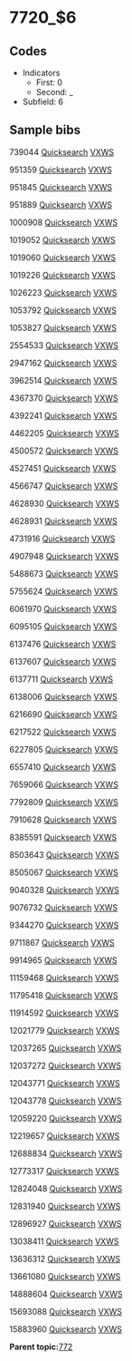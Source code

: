 # 7720\_$6

## Codes

-   Indicators
    -   First: 0
    -   Second: \_
-   Subfield: 6

## Sample bibs

739044 [Quicksearch](https://search.library.yale.edu/catalog/739044) [VXWS](http://prodorbis.library.yale.edu:7014/vxws/GetHoldingsService?bibId=739044)

951359 [Quicksearch](https://search.library.yale.edu/catalog/951359) [VXWS](http://prodorbis.library.yale.edu:7014/vxws/GetHoldingsService?bibId=951359)

951845 [Quicksearch](https://search.library.yale.edu/catalog/951845) [VXWS](http://prodorbis.library.yale.edu:7014/vxws/GetHoldingsService?bibId=951845)

951889 [Quicksearch](https://search.library.yale.edu/catalog/951889) [VXWS](http://prodorbis.library.yale.edu:7014/vxws/GetHoldingsService?bibId=951889)

1000908 [Quicksearch](https://search.library.yale.edu/catalog/1000908) [VXWS](http://prodorbis.library.yale.edu:7014/vxws/GetHoldingsService?bibId=1000908)

1019052 [Quicksearch](https://search.library.yale.edu/catalog/1019052) [VXWS](http://prodorbis.library.yale.edu:7014/vxws/GetHoldingsService?bibId=1019052)

1019060 [Quicksearch](https://search.library.yale.edu/catalog/1019060) [VXWS](http://prodorbis.library.yale.edu:7014/vxws/GetHoldingsService?bibId=1019060)

1019226 [Quicksearch](https://search.library.yale.edu/catalog/1019226) [VXWS](http://prodorbis.library.yale.edu:7014/vxws/GetHoldingsService?bibId=1019226)

1026223 [Quicksearch](https://search.library.yale.edu/catalog/1026223) [VXWS](http://prodorbis.library.yale.edu:7014/vxws/GetHoldingsService?bibId=1026223)

1053792 [Quicksearch](https://search.library.yale.edu/catalog/1053792) [VXWS](http://prodorbis.library.yale.edu:7014/vxws/GetHoldingsService?bibId=1053792)

1053827 [Quicksearch](https://search.library.yale.edu/catalog/1053827) [VXWS](http://prodorbis.library.yale.edu:7014/vxws/GetHoldingsService?bibId=1053827)

2554533 [Quicksearch](https://search.library.yale.edu/catalog/2554533) [VXWS](http://prodorbis.library.yale.edu:7014/vxws/GetHoldingsService?bibId=2554533)

2947162 [Quicksearch](https://search.library.yale.edu/catalog/2947162) [VXWS](http://prodorbis.library.yale.edu:7014/vxws/GetHoldingsService?bibId=2947162)

3962514 [Quicksearch](https://search.library.yale.edu/catalog/3962514) [VXWS](http://prodorbis.library.yale.edu:7014/vxws/GetHoldingsService?bibId=3962514)

4367370 [Quicksearch](https://search.library.yale.edu/catalog/4367370) [VXWS](http://prodorbis.library.yale.edu:7014/vxws/GetHoldingsService?bibId=4367370)

4392241 [Quicksearch](https://search.library.yale.edu/catalog/4392241) [VXWS](http://prodorbis.library.yale.edu:7014/vxws/GetHoldingsService?bibId=4392241)

4462205 [Quicksearch](https://search.library.yale.edu/catalog/4462205) [VXWS](http://prodorbis.library.yale.edu:7014/vxws/GetHoldingsService?bibId=4462205)

4500572 [Quicksearch](https://search.library.yale.edu/catalog/4500572) [VXWS](http://prodorbis.library.yale.edu:7014/vxws/GetHoldingsService?bibId=4500572)

4527451 [Quicksearch](https://search.library.yale.edu/catalog/4527451) [VXWS](http://prodorbis.library.yale.edu:7014/vxws/GetHoldingsService?bibId=4527451)

4566747 [Quicksearch](https://search.library.yale.edu/catalog/4566747) [VXWS](http://prodorbis.library.yale.edu:7014/vxws/GetHoldingsService?bibId=4566747)

4628930 [Quicksearch](https://search.library.yale.edu/catalog/4628930) [VXWS](http://prodorbis.library.yale.edu:7014/vxws/GetHoldingsService?bibId=4628930)

4628931 [Quicksearch](https://search.library.yale.edu/catalog/4628931) [VXWS](http://prodorbis.library.yale.edu:7014/vxws/GetHoldingsService?bibId=4628931)

4731916 [Quicksearch](https://search.library.yale.edu/catalog/4731916) [VXWS](http://prodorbis.library.yale.edu:7014/vxws/GetHoldingsService?bibId=4731916)

4907948 [Quicksearch](https://search.library.yale.edu/catalog/4907948) [VXWS](http://prodorbis.library.yale.edu:7014/vxws/GetHoldingsService?bibId=4907948)

5488673 [Quicksearch](https://search.library.yale.edu/catalog/5488673) [VXWS](http://prodorbis.library.yale.edu:7014/vxws/GetHoldingsService?bibId=5488673)

5755624 [Quicksearch](https://search.library.yale.edu/catalog/5755624) [VXWS](http://prodorbis.library.yale.edu:7014/vxws/GetHoldingsService?bibId=5755624)

6061970 [Quicksearch](https://search.library.yale.edu/catalog/6061970) [VXWS](http://prodorbis.library.yale.edu:7014/vxws/GetHoldingsService?bibId=6061970)

6095105 [Quicksearch](https://search.library.yale.edu/catalog/6095105) [VXWS](http://prodorbis.library.yale.edu:7014/vxws/GetHoldingsService?bibId=6095105)

6137476 [Quicksearch](https://search.library.yale.edu/catalog/6137476) [VXWS](http://prodorbis.library.yale.edu:7014/vxws/GetHoldingsService?bibId=6137476)

6137607 [Quicksearch](https://search.library.yale.edu/catalog/6137607) [VXWS](http://prodorbis.library.yale.edu:7014/vxws/GetHoldingsService?bibId=6137607)

6137711 [Quicksearch](https://search.library.yale.edu/catalog/6137711) [VXWS](http://prodorbis.library.yale.edu:7014/vxws/GetHoldingsService?bibId=6137711)

6138006 [Quicksearch](https://search.library.yale.edu/catalog/6138006) [VXWS](http://prodorbis.library.yale.edu:7014/vxws/GetHoldingsService?bibId=6138006)

6216690 [Quicksearch](https://search.library.yale.edu/catalog/6216690) [VXWS](http://prodorbis.library.yale.edu:7014/vxws/GetHoldingsService?bibId=6216690)

6217522 [Quicksearch](https://search.library.yale.edu/catalog/6217522) [VXWS](http://prodorbis.library.yale.edu:7014/vxws/GetHoldingsService?bibId=6217522)

6227805 [Quicksearch](https://search.library.yale.edu/catalog/6227805) [VXWS](http://prodorbis.library.yale.edu:7014/vxws/GetHoldingsService?bibId=6227805)

6557410 [Quicksearch](https://search.library.yale.edu/catalog/6557410) [VXWS](http://prodorbis.library.yale.edu:7014/vxws/GetHoldingsService?bibId=6557410)

7659066 [Quicksearch](https://search.library.yale.edu/catalog/7659066) [VXWS](http://prodorbis.library.yale.edu:7014/vxws/GetHoldingsService?bibId=7659066)

7792809 [Quicksearch](https://search.library.yale.edu/catalog/7792809) [VXWS](http://prodorbis.library.yale.edu:7014/vxws/GetHoldingsService?bibId=7792809)

7910628 [Quicksearch](https://search.library.yale.edu/catalog/7910628) [VXWS](http://prodorbis.library.yale.edu:7014/vxws/GetHoldingsService?bibId=7910628)

8385591 [Quicksearch](https://search.library.yale.edu/catalog/8385591) [VXWS](http://prodorbis.library.yale.edu:7014/vxws/GetHoldingsService?bibId=8385591)

8503643 [Quicksearch](https://search.library.yale.edu/catalog/8503643) [VXWS](http://prodorbis.library.yale.edu:7014/vxws/GetHoldingsService?bibId=8503643)

8505067 [Quicksearch](https://search.library.yale.edu/catalog/8505067) [VXWS](http://prodorbis.library.yale.edu:7014/vxws/GetHoldingsService?bibId=8505067)

9040328 [Quicksearch](https://search.library.yale.edu/catalog/9040328) [VXWS](http://prodorbis.library.yale.edu:7014/vxws/GetHoldingsService?bibId=9040328)

9076732 [Quicksearch](https://search.library.yale.edu/catalog/9076732) [VXWS](http://prodorbis.library.yale.edu:7014/vxws/GetHoldingsService?bibId=9076732)

9344270 [Quicksearch](https://search.library.yale.edu/catalog/9344270) [VXWS](http://prodorbis.library.yale.edu:7014/vxws/GetHoldingsService?bibId=9344270)

9711867 [Quicksearch](https://search.library.yale.edu/catalog/9711867) [VXWS](http://prodorbis.library.yale.edu:7014/vxws/GetHoldingsService?bibId=9711867)

9914965 [Quicksearch](https://search.library.yale.edu/catalog/9914965) [VXWS](http://prodorbis.library.yale.edu:7014/vxws/GetHoldingsService?bibId=9914965)

11159468 [Quicksearch](https://search.library.yale.edu/catalog/11159468) [VXWS](http://prodorbis.library.yale.edu:7014/vxws/GetHoldingsService?bibId=11159468)

11795418 [Quicksearch](https://search.library.yale.edu/catalog/11795418) [VXWS](http://prodorbis.library.yale.edu:7014/vxws/GetHoldingsService?bibId=11795418)

11914592 [Quicksearch](https://search.library.yale.edu/catalog/11914592) [VXWS](http://prodorbis.library.yale.edu:7014/vxws/GetHoldingsService?bibId=11914592)

12021779 [Quicksearch](https://search.library.yale.edu/catalog/12021779) [VXWS](http://prodorbis.library.yale.edu:7014/vxws/GetHoldingsService?bibId=12021779)

12037265 [Quicksearch](https://search.library.yale.edu/catalog/12037265) [VXWS](http://prodorbis.library.yale.edu:7014/vxws/GetHoldingsService?bibId=12037265)

12037272 [Quicksearch](https://search.library.yale.edu/catalog/12037272) [VXWS](http://prodorbis.library.yale.edu:7014/vxws/GetHoldingsService?bibId=12037272)

12043771 [Quicksearch](https://search.library.yale.edu/catalog/12043771) [VXWS](http://prodorbis.library.yale.edu:7014/vxws/GetHoldingsService?bibId=12043771)

12043778 [Quicksearch](https://search.library.yale.edu/catalog/12043778) [VXWS](http://prodorbis.library.yale.edu:7014/vxws/GetHoldingsService?bibId=12043778)

12059220 [Quicksearch](https://search.library.yale.edu/catalog/12059220) [VXWS](http://prodorbis.library.yale.edu:7014/vxws/GetHoldingsService?bibId=12059220)

12219657 [Quicksearch](https://search.library.yale.edu/catalog/12219657) [VXWS](http://prodorbis.library.yale.edu:7014/vxws/GetHoldingsService?bibId=12219657)

12688834 [Quicksearch](https://search.library.yale.edu/catalog/12688834) [VXWS](http://prodorbis.library.yale.edu:7014/vxws/GetHoldingsService?bibId=12688834)

12773317 [Quicksearch](https://search.library.yale.edu/catalog/12773317) [VXWS](http://prodorbis.library.yale.edu:7014/vxws/GetHoldingsService?bibId=12773317)

12824048 [Quicksearch](https://search.library.yale.edu/catalog/12824048) [VXWS](http://prodorbis.library.yale.edu:7014/vxws/GetHoldingsService?bibId=12824048)

12831940 [Quicksearch](https://search.library.yale.edu/catalog/12831940) [VXWS](http://prodorbis.library.yale.edu:7014/vxws/GetHoldingsService?bibId=12831940)

12896927 [Quicksearch](https://search.library.yale.edu/catalog/12896927) [VXWS](http://prodorbis.library.yale.edu:7014/vxws/GetHoldingsService?bibId=12896927)

13038411 [Quicksearch](https://search.library.yale.edu/catalog/13038411) [VXWS](http://prodorbis.library.yale.edu:7014/vxws/GetHoldingsService?bibId=13038411)

13636312 [Quicksearch](https://search.library.yale.edu/catalog/13636312) [VXWS](http://prodorbis.library.yale.edu:7014/vxws/GetHoldingsService?bibId=13636312)

13661080 [Quicksearch](https://search.library.yale.edu/catalog/13661080) [VXWS](http://prodorbis.library.yale.edu:7014/vxws/GetHoldingsService?bibId=13661080)

14888604 [Quicksearch](https://search.library.yale.edu/catalog/14888604) [VXWS](http://prodorbis.library.yale.edu:7014/vxws/GetHoldingsService?bibId=14888604)

15693088 [Quicksearch](https://search.library.yale.edu/catalog/15693088) [VXWS](http://prodorbis.library.yale.edu:7014/vxws/GetHoldingsService?bibId=15693088)

15883960 [Quicksearch](https://search.library.yale.edu/catalog/15883960) [VXWS](http://prodorbis.library.yale.edu:7014/vxws/GetHoldingsService?bibId=15883960)

**Parent topic:**[772](../../tags/772/772.md)

